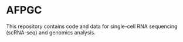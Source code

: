 # AFPGC
This repository contains code and data for single-cell RNA sequencing (scRNA-seq) and genomics analysis.
